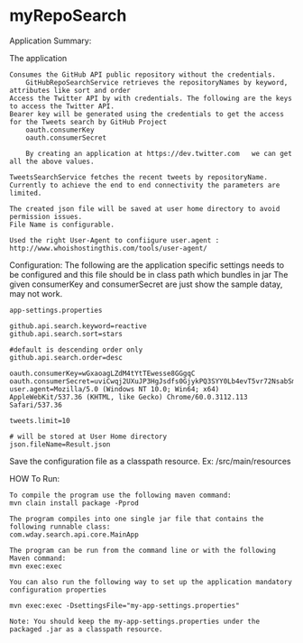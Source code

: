 # myRepoSearch



Application Summary:

The application 
	
	Consumes the GitHub API public repository without the credentials.
		GitHubRepoSearchService retrieves the repositoryNames by keyword, attributes like sort and order
	Access the Twitter API by with credentials. The following are the keys to access the Twitter API.
	Bearer key will be generated using the credentials to get the access for the Tweets search by GitHub Project 
		oauth.consumerKey
		oauth.consumerSecret
		
		By creating an application at https://dev.twitter.com	we can get all the above values.
	
	TweetsSearchService fetches the recent tweets by repositoryName.
	Currently to achieve the end to end connectivity the parameters are limited. 
 		
	The created json file will be saved at user home directory to avoid permission issues.
	File Name is configurable.
	
	Used the right User-Agent to confiigure user.agent : http://www.whoishostingthis.com/tools/user-agent/
	
Configuration:
The following are the application specific settings needs to be configured and this file should be in class path which bundles in jar
The given consumerKey and consumerSecret are just show the sample datay, may not work.

	app-settings.properties
		
	github.api.search.keyword=reactive
	github.api.search.sort=stars

	#default is descending order only
	github.api.search.order=desc
	
	oauth.consumerKey=wGxaoagLZdM4tYtTEwesse8GGgqC
	oauth.consumerSecret=uviCwqj2UXuJP3HgJsdfs0GjykPQ3SYY0Lb4evT5vr72NsabSmjdYT
	user.agent=Mozilla/5.0 (Windows NT 10.0; Win64; x64) AppleWebKit/537.36 (KHTML, like Gecko) Chrome/60.0.3112.113 Safari/537.36
	
	tweets.limit=10
	
	# will be stored at User Home directory
	json.fileName=Result.json

Save the configuration file as a classpath resource. Ex: /src/main/resources 

HOW To Run:
	
	To compile the program use the following maven command:
	mvn clain install package -Pprod

	The program compiles into one single jar file that contains the following runnable class:
	com.wday.search.api.core.MainApp

	The program can be run from the command line or with the following Maven command:
	mvn exec:exec

	You can also run the following way to set up the application mandatory configuration properties
	
	mvn exec:exec -DsettingsFile="my-app-settings.properties"
	
	Note: You should keep the my-app-settings.properties under the packaged .jar as a classpath resource.
	
